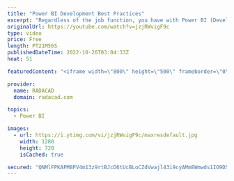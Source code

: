 ```yaml
---
title: "Power BI Development Best Practices"
excerpt: "Regardless of the job function, you have with Power BI (Developer, consultant, architect), following certain practices ensures a good quality solution. In this article and video, I explain some of those best practices, why they are helpful, and links to how to use them. These tips are related to the"
originalUrl: https://youtube.com/watch?v=jzjRWvigF9c
type: video
price: Free
length: PT21M56S
publishedDateTime: 2022-10-26T03:04:33Z
heat: 51

featuredContent: "<iframe width=\"800\" height=\"500\" frameborder=\"0\" src=\"https://www.youtube.com/embed/jzjRWvigF9c\" allow=\"accelerometer; autoplay; encrypted-media; gyroscope; picture-in-picture\" allowfullscreen></iframe>"

provider:
  name: RADACAD
  domain: radacad.com

topics:
  - Power BI

images:
  - url: https://i.ytimg.com/vi/jzjRWvigF9c/maxresdefault.jpg
    width: 1280
    height: 720
    isCached: true

secured: "QNMlFPKAPM8PV4m13z9rtBJcD6tUcBLoCZdVwajl43i9cyAMmEWmwds1IO9D5RmTrGhQwkdO0/V+0viFCMqlNQNMWQQaJ0c12K3aNgDKDPK9ba2TPj91KClDZcTmvkZEaebn3USVsYin1GFjxXpCMUX4F6cIE5/I2SAzlB2SsKDoKc3PCcymje6/2DJDSWEaKc3rrO1/pZzv7p4aUJv9ycGTBxy2RPYYd7CLCYULrrRCNedIvPKhd/gMTuMZwuZ7O6nc6G5Nf61swnOQ0qs2AGlVUW21CLSB5PR9Wx0KP1DFLFCa23Cz123PNxf94SmaHormIUgUKVxq8IkiYIewEU0VErsXUlJP1lg2mLJ+Vy8e5fs3FDsXN7ohFfeuQMWT5luhuRuaQBiJoHyvr6U7bPya8AZvZ2nXM95pnRzKSZE=;aE207h4WMYhP1rNZNREzxQ=="
---
```


